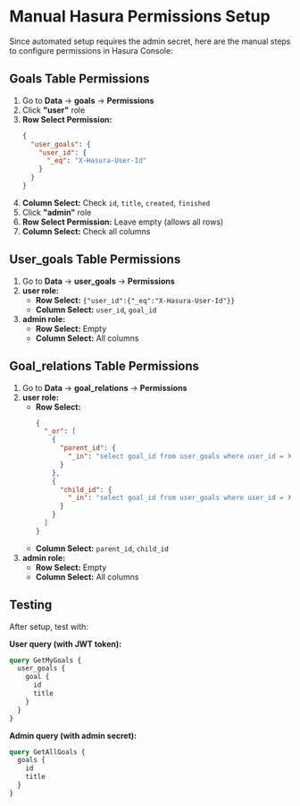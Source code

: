 # Manual Hasura Permissions Setup

Since automated setup requires the admin secret, here are the manual steps to configure permissions in Hasura Console:

## Goals Table Permissions

1. Go to **Data** → **goals** → **Permissions**
2. Click **"user"** role
3. **Row Select Permission:**
   ```json
   {
     "user_goals": {
       "user_id": {
         "_eq": "X-Hasura-User-Id"
       }
     }
   }
   ```
4. **Column Select:** Check `id`, `title`, `created`, `finished`
5. Click **"admin"** role
6. **Row Select Permission:** Leave empty (allows all rows)
7. **Column Select:** Check all columns

## User_goals Table Permissions

1. Go to **Data** → **user_goals** → **Permissions**
2. **user role:**
   - **Row Select:** `{"user_id":{"_eq":"X-Hasura-User-Id"}}`
   - **Column Select:** `user_id`, `goal_id`
3. **admin role:**
   - **Row Select:** Empty
   - **Column Select:** All columns

## Goal_relations Table Permissions

1. Go to **Data** → **goal_relations** → **Permissions**
2. **user role:**
   - **Row Select:**
     ```json
     {
       "_or": [
         {
           "parent_id": {
             "_in": "select goal_id from user_goals where user_id = X-Hasura-User-Id"
           }
         },
         {
           "child_id": {
             "_in": "select goal_id from user_goals where user_id = X-Hasura-User-Id"
           }
         }
       ]
     }
     ```
   - **Column Select:** `parent_id`, `child_id`
3. **admin role:**
   - **Row Select:** Empty
   - **Column Select:** All columns

## Testing

After setup, test with:

**User query (with JWT token):**
```graphql
query GetMyGoals {
  user_goals {
    goal {
      id
      title
    }
  }
}
```

**Admin query (with admin secret):**
```graphql
query GetAllGoals {
  goals {
    id
    title
  }
}
```